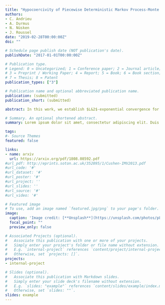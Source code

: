 ```yaml
---
title: "Hypocoercivity of Piecewise Deterministic Markov Process-Monte Carlo"
authors:
- C. Andrieu
- A. Durmus
- N. Nüsken
- J. Roussel
date: "2019-02-28T00:00:00Z"
doi: ""

# Schedule page publish date (NOT publication's date).
publishDate: "2017-01-01T00:00:00Z"

# Publication type.
# Legend: 0 = Uncategorized; 1 = Conference paper; 2 = Journal article;
# 3 = Preprint / Working Paper; 4 = Report; 5 = Book; 6 = Book section;
# 7 = Thesis; 8 = Patent
publication_types: ["3"]

# Publication name and optional abbreviated publication name.
publication: (submitted)
publication_short: (submitted)

abstract: In this work, we establish $L&2$-exponential convergence for a broad class of Piecewise Deterministic Markov Processes recently proposed in the context of Markov Process Monte Carlo methods and covering in particular the Randomized Hamiltonian Monte Carlo, the Zig-Zag process and the Bouncy Particle Sampler. The kernel of the symmetric part of the generator of such processes is non-trivial, and we follow the ideas recently introduced by (Dolbeault et al., 2009, 2015) to develop a rigorous framework for hypocoercivity in a fairly general and unifying set-up, while deriving tractable estimates of the constants involved in terms of the parameters of the dynamics. As a by-product we characterize the scaling properties of these algorithms with respect to the dimension of classes of problems, therefore providing some theoretical evidence to support their practical relevance.

# Summary. An optional shortened abstract.
summary: Lorem ipsum dolor sit amet, consectetur adipiscing elit. Duis posuere tellus ac convallis placerat. Proin tincidunt magna sed ex sollicitudin condimentum.

tags:
#- Source Themes
featured: false

links:
- name: arxiv
  url: https://arxiv.org/pdf/1808.08592.pdf
#url_pdf: http://eprints.soton.ac.uk/352095/1/Cushen-IMV2013.pdf
#url_code: '#'
#url_dataset: '#'
#url_poster: '#'
#url_project: ''
#url_slides: ''
#url_source: '#'
#url_video: '#'

# Featured image
# To use, add an image named `featured.jpg/png` to your page's folder. 
image:
  caption: 'Image credit: [**Unsplash**](https://unsplash.com/photos/pLCdAaMFLTE)'
  focal_point: ""
  preview_only: false

# Associated Projects (optional).
#   Associate this publication with one or more of your projects.
#   Simply enter your project's folder or file name without extension.
#   E.g. `internal-project` references `content/project/internal-project/index.md`.
#   Otherwise, set `projects: []`.
projects:
- internal-project

# Slides (optional).
#   Associate this publication with Markdown slides.
#   Simply enter your slide deck's filename without extension.
#   E.g. `slides: "example"` references `content/slides/example/index.md`.
#   Otherwise, set `slides: ""`.
slides: example
---
```


